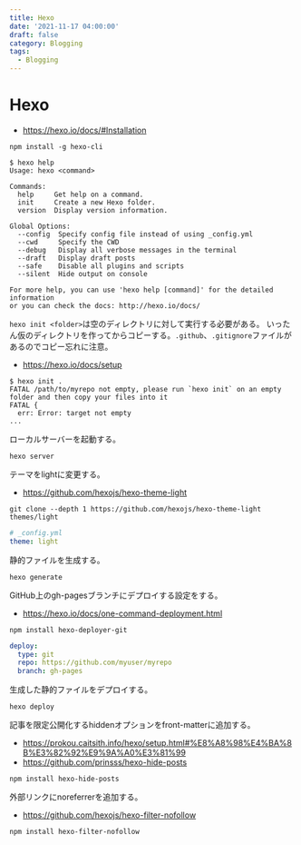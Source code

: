 ```yaml
---
title: Hexo
date: '2021-11-17 04:00:00'
draft: false
category: Blogging
tags:
  - Blogging
---
```

# Hexo

- <https://hexo.io/docs/#Installation>

```shell
npm install -g hexo-cli
```

```shell
$ hexo help
Usage: hexo <command>

Commands:
  help     Get help on a command.
  init     Create a new Hexo folder.
  version  Display version information.

Global Options:
  --config  Specify config file instead of using _config.yml
  --cwd     Specify the CWD
  --debug   Display all verbose messages in the terminal
  --draft   Display draft posts
  --safe    Disable all plugins and scripts
  --silent  Hide output on console

For more help, you can use 'hexo help [command]' for the detailed information
or you can check the docs: http://hexo.io/docs/
```

`hexo init <folder>`は空のディレクトリに対して実行する必要がある。
いったん仮のディレクトリを作ってからコピーする。`.github`、`.gitignore`ファイルがあるのでコピー忘れに注意。

- <https://hexo.io/docs/setup>

```shell
$ hexo init .
FATAL /path/to/myrepo not empty, please run `hexo init` on an empty folder and then copy your files into it
FATAL {
  err: Error: target not empty
...
```

ローカルサーバーを起動する。

```shell
hexo server
```

テーマをlightに変更する。

- <https://github.com/hexojs/hexo-theme-light>

```shell
git clone --depth 1 https://github.com/hexojs/hexo-theme-light themes/light
```

```yaml
# _config.yml
theme: light
```

静的ファイルを生成する。

```shell
hexo generate
```

GitHub上のgh-pagesブランチにデプロイする設定をする。

- <https://hexo.io/docs/one-command-deployment.html>

```shell
npm install hexo-deployer-git
```

```yaml
deploy:
  type: git
  repo: https://github.com/myuser/myrepo
  branch: gh-pages
```

生成した静的ファイルをデプロイする。

```shell
hexo deploy
```


記事を限定公開化するhiddenオプションをfront-matterに追加する。

- <https://prokou.caitsith.info/hexo/setup.html#%E8%A8%98%E4%BA%8B%E3%82%92%E9%9A%A0%E3%81%99>
- <https://github.com/prinsss/hexo-hide-posts>

```shell
npm install hexo-hide-posts
```

外部リンクにnoreferrerを追加する。

- <https://github.com/hexojs/hexo-filter-nofollow>

```
npm install hexo-filter-nofollow
```
